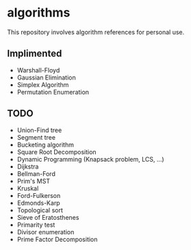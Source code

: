 # algorithms　
This repository involves algorithm references for personal use.

## Implimented
* Warshall-Floyd
* Gaussian Elimination
* Simplex Algorithm
* Permutation Enumeration

## TODO
* Union-Find tree
* Segment tree
* Bucketing algorithm
* Square Root Decomposition
* Dynamic Programming (Knapsack problem, LCS, ...)
* Dijkstra
* Bellman-Ford
* Prim's MST
* Kruskal
* Ford-Fulkerson
* Edmonds-Karp
* Topological sort
* Sieve of Eratosthenes
* Primarity test
* Divisor enumeration
* Prime Factor Decomposition
